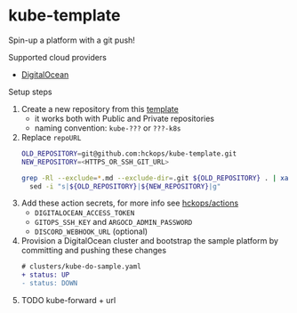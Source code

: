# kube-template

Spin-up a platform with a git push!

Supported cloud providers
* [DigitalOcean](https://cloud.digitalocean.com)

Setup steps
1. Create a new repository from this [template](https://github.com/hckops/kube-template/generate)
    - it works both with Public and Private repositories
    - naming convention: `kube-???` or `???-k8s`
2. Replace `repoURL`
    ```bash
    OLD_REPOSITORY=git@github.com:hckops/kube-template.git
    NEW_REPOSITORY=<HTTPS_OR_SSH_GIT_URL>

    grep -Rl --exclude=*.md --exclude-dir=.git ${OLD_REPOSITORY} . | xargs \
      sed -i "s|${OLD_REPOSITORY}|${NEW_REPOSITORY}|g"
    ```
3. Add these action secrets, for more info see [hckops/actions](https://github.com/hckops/actions)
    - `DIGITALOCEAN_ACCESS_TOKEN`
    - `GITOPS_SSH_KEY` and `ARGOCD_ADMIN_PASSWORD`
    - `DISCORD_WEBHOOK_URL` (optional)
4. Provision a DigitalOcean cluster and bootstrap the sample platform by committing and pushing these changes
    ```diff
    # clusters/kube-do-sample.yaml
    + status: UP
    - status: DOWN
    ```
5. TODO kube-forward + url
